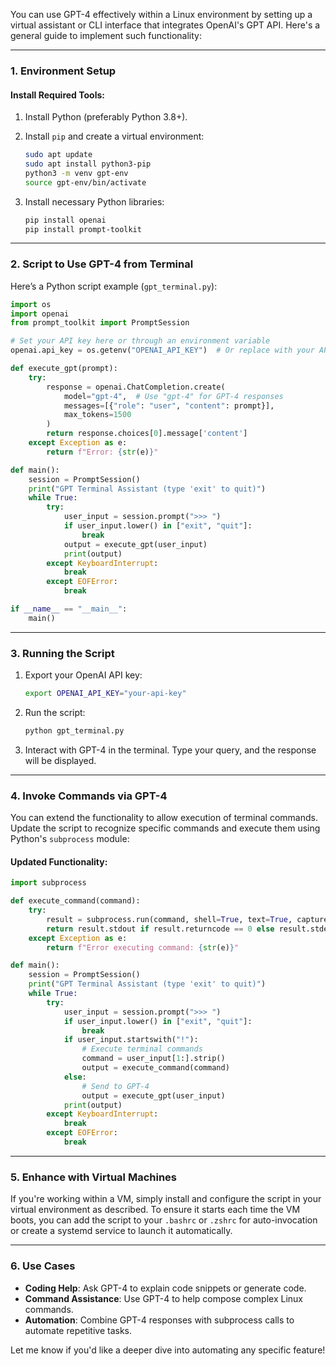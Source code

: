You can use GPT-4 effectively within a Linux environment by setting up a virtual assistant or CLI interface that integrates OpenAI's GPT API. Here's a general guide to implement such functionality:

---

### 1. **Environment Setup**
#### Install Required Tools:
1. Install Python (preferably Python 3.8+).
2. Install `pip` and create a virtual environment:
   ```bash
   sudo apt update
   sudo apt install python3-pip
   python3 -m venv gpt-env
   source gpt-env/bin/activate
   ```

3. Install necessary Python libraries:
   ```bash
   pip install openai
   pip install prompt-toolkit
   ```

---

### 2. **Script to Use GPT-4 from Terminal**
Here’s a Python script example (`gpt_terminal.py`):

```python
import os
import openai
from prompt_toolkit import PromptSession

# Set your API key here or through an environment variable
openai.api_key = os.getenv("OPENAI_API_KEY")  # Or replace with your API key string

def execute_gpt(prompt):
    try:
        response = openai.ChatCompletion.create(
            model="gpt-4",  # Use "gpt-4" for GPT-4 responses
            messages=[{"role": "user", "content": prompt}],
            max_tokens=1500
        )
        return response.choices[0].message['content']
    except Exception as e:
        return f"Error: {str(e)}"

def main():
    session = PromptSession()
    print("GPT Terminal Assistant (type 'exit' to quit)")
    while True:
        try:
            user_input = session.prompt(">>> ")
            if user_input.lower() in ["exit", "quit"]:
                break
            output = execute_gpt(user_input)
            print(output)
        except KeyboardInterrupt:
            break
        except EOFError:
            break

if __name__ == "__main__":
    main()
```

---

### 3. **Running the Script**
1. Export your OpenAI API key:
   ```bash
   export OPENAI_API_KEY="your-api-key"
   ```

2. Run the script:
   ```bash
   python gpt_terminal.py
   ```

3. Interact with GPT-4 in the terminal. Type your query, and the response will be displayed.

---

### 4. **Invoke Commands via GPT-4**
You can extend the functionality to allow execution of terminal commands. Update the script to recognize specific commands and execute them using Python's `subprocess` module:

#### Updated Functionality:

```python
import subprocess

def execute_command(command):
    try:
        result = subprocess.run(command, shell=True, text=True, capture_output=True)
        return result.stdout if result.returncode == 0 else result.stderr
    except Exception as e:
        return f"Error executing command: {str(e)}"

def main():
    session = PromptSession()
    print("GPT Terminal Assistant (type 'exit' to quit)")
    while True:
        try:
            user_input = session.prompt(">>> ")
            if user_input.lower() in ["exit", "quit"]:
                break
            if user_input.startswith("!"):
                # Execute terminal commands
                command = user_input[1:].strip()
                output = execute_command(command)
            else:
                # Send to GPT-4
                output = execute_gpt(user_input)
            print(output)
        except KeyboardInterrupt:
            break
        except EOFError:
            break
```

---

### 5. **Enhance with Virtual Machines**
If you're working within a VM, simply install and configure the script in your virtual environment as described. To ensure it starts each time the VM boots, you can add the script to your `.bashrc` or `.zshrc` for auto-invocation or create a systemd service to launch it automatically.

---

### 6. **Use Cases**
- **Coding Help**: Ask GPT-4 to explain code snippets or generate code.
- **Command Assistance**: Use GPT-4 to help compose complex Linux commands.
- **Automation**: Combine GPT-4 responses with subprocess calls to automate repetitive tasks.

Let me know if you'd like a deeper dive into automating any specific feature!
